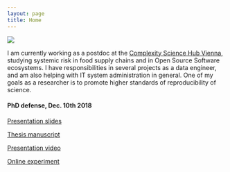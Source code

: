 ```yaml
---
layout: page
title: Home
---
```


<img class="img-home" src="{{ site.baseurl }}/resources/photo.jpg"/>

I am currently working as a postdoc at the [Complexity Science Hub Vienna][csh], studying systemic risk in food supply chains and in Open Source Software ecosystems. I have responsibilities in several projects as a data engineer, and am also helping with IT system administration in general. One of my goals as a researcher is to promote higher standards of reproducibility of science.





#### PhD defense, Dec. 10th 2018

[Presentation slides][slides]

[Thesis manuscript][manuscript]

[Presentation video][video]


[Online experiment][game]



[flowers]:      http://flowers.inria.fr
[inria]:   		http://www.inria.fr/en/centre/bordeaux
[py]:			http://www.pyoudeyer.com
[manuscript]:		https://drive.google.com/file/d/1lWDHq_OS6UeQgSUMBmRcJp22cSWByNtW
[slides]:		https://drive.google.com/open?id=1XaLa9D-g6ZY0xXvHjZxPLMERyftLUig7
[game]:		http://naming-game.space
[video]:		https://youtu.be/RpE3DJLWGeA

[smallvideo]:		https://www.dropbox.com/s/bl4ytaykbmcnlta/ngal_struct.mp4
[slidesCRI]:		https://drive.google.com/file/d/1ArcHfqMt-6iFpJymQvyhtjU-JzCW_7sM/view?usp=sharing

[csh]:		https://csh.ac.at
[QR]:		https://kouzan.cslparis.com/koin/alt.php?s=D9lD8ZfDf8HWJIxVwwmJZlmhlhXpZGhpVDX8fm9mZYpvm3lJJm

[slidesCSH]:		https://drive.google.com/open?id=1I983lho_xJmqJfxyym-r_JmSyulOkOwY